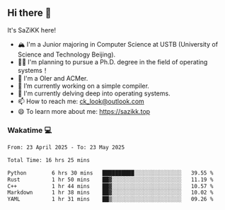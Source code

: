## Hi there 👋

It's SaZiKK here!

- 🏔️ I'm a Junior majoring in Computer Science  at USTB (University of Science and Technology Beijing).
- 🧑‍🎓 I'm planning to pursue a Ph.D. degree in the field of operating systems！
- 🚀 I'm a OIer and ACMer.
- 🔭 I’m currently working on a simple compiler.
- 🌱 I'm currently delving deep into operating systems.
- 📫 How to reach me: ck_look@outlook.com
- 😄 To learn more about me: https://sazikk.top

  
<!--
**SaZiKK/SaZiKK** is a ✨ _special_ ✨ repository because its `README.md` (this file) appears on your GitHub profile.

Here are some ideas to get you started:

- 🔭 I’m currently working on ...
- 🌱 I’m currently learning ...
- 👯 I’m looking to collaborate on ...
- 🤔 I’m looking for help with ...
- 💬 Ask me about ...
- 📫 How to reach me: ...
- 😄 Pronouns: ...
- ⚡ Fun fact: ...
-->

### Wakatime 💻

<!--START_SECTION:waka-->

```txt
From: 23 April 2025 - To: 23 May 2025

Total Time: 16 hrs 25 mins

Python        6 hrs 30 mins   ██████████░░░░░░░░░░░░░░░   39.55 %
Rust          1 hr 50 mins    ██▓░░░░░░░░░░░░░░░░░░░░░░   11.19 %
C++           1 hr 44 mins    ██▓░░░░░░░░░░░░░░░░░░░░░░   10.57 %
Markdown      1 hr 38 mins    ██▓░░░░░░░░░░░░░░░░░░░░░░   10.02 %
YAML          1 hr 31 mins    ██▒░░░░░░░░░░░░░░░░░░░░░░   09.26 %
```

<!--END_SECTION:waka-->

